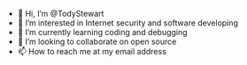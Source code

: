 - 👋 Hi, I’m @TodyStewart
- 👀 I’m interested in Internet security and software developing
- 🌱 I’m currently learning coding and debugging
- 💞️ I’m looking to collaborate on open source 
- 📫 How to reach me at my email address

<!---
TodyStewart/TodyStewart is a ✨ special ✨ repository because its `README.md` (this file) appears on your GitHub profile.
You can click the Preview link to take a look at your changes.
--->
